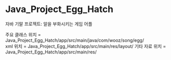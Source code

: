 # Java_Project_Egg_Hatch
자바 기말 프로젝트: 알을 부화시키는 게임 어플

주요 클래스 위치 = Java_Project_Egg_Hatch/app/src/main/java/com/wooz/song/egg/  
xml 위치  = Java_Project_Egg_Hatch/app/src/main/res/layout/
기타 자료 위치 = Java_Project_Egg_Hatch/app/src/main/res/

